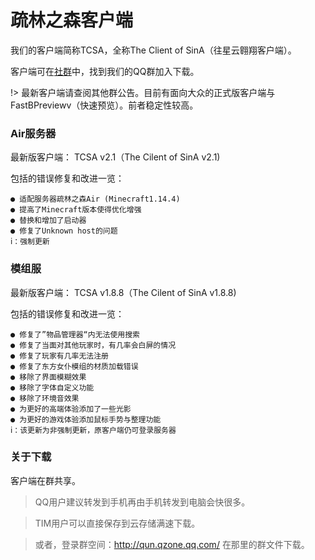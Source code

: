# 疏林之森客户端

我们的客户端简称TCSA，全称The Client of SinA（往星云翱翔客户端）。

客户端可在[社群](/communi.md)中，找到我们的QQ群加入下载。

!> 最新客户端请查阅其他群公告。目前有面向大众的正式版客户端与FastBPreviewv（快速预览）。前者稳定性较高。

### Air服务器

最新版客户端：
	TCSA v2.1（The Cilent of SinA v2.1) 
	
包括的错误修复和改进一览：
```
● 适配服务器疏林之森Air (Minecraft1.14.4)
● 提高了Minecraft版本使得优化增强
● 替换和增加了启动器
● 修复了Unknown host的问题
ⅰ：强制更新
```

### 模组服

最新版客户端：
	TCSA v1.8.8（The Cilent of SinA v1.8.8) 
	
包括的错误修复和改进一览：
```
● 修复了”物品管理器“内无法使用搜索
● 修复了当面对其他玩家时，有几率会白屏的情况
● 修复了玩家有几率无法注册
● 修复了东方女仆模组的材质加载错误
● 移除了界面模糊效果
● 移除了字体自定义功能
● 移除了环境音效果
● 为更好的高端体验添加了一些光影
● 为更好的游戏体验添加鼠标手势与整理功能
ⅰ：该更新为非强制更新，原客户端仍可登录服务器
```

### 关于下载
客户端在群共享。

> QQ用户建议转发到手机再由手机转发到电脑会快很多。

> TIM用户可以直接保存到云存储满速下载。

> 或者，登录群空间：http://qun.qzone.qq.com/ 在那里的群文件下载。